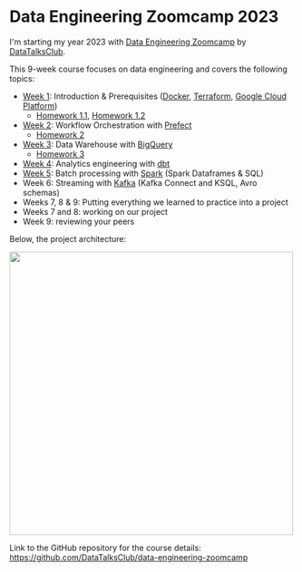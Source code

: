 # Data Engineering Zoomcamp 2023

I'm starting my year 2023 with [Data Engineering Zoomcamp](https://github.com/DataTalksClub/data-engineering-zoomcamp)
by [DataTalksClub](https://datatalks.club/).

This 9-week course focuses on data engineering and covers the following topics:

* [Week 1](week1.md): Introduction & Prerequisites ([Docker](https://www.docker.com/), [Terraform](https://www.terraform.io/), [Google Cloud Platform](https://cloud.google.com/))
  * [Homework 1.1](homeworks/week_1_docker_sql/homework1.md), [Homework 1.2](homeworks/week_1_terraform/homework1.md)
* [Week 2](week2.md): Workflow Orchestration with [Prefect](https://www.prefect.io/)
  * [Homework 2](homeworks/week_2/homework.md)
* [Week 3](week3.md): Data Warehouse with [BigQuery](https://cloud.google.com/bigquery)
  * [Homework 3](homeworks/week_3/homework.md)
* [Week 4](week4.md): Analytics engineering with [dbt](https://www.getdbt.com/)
* [Week 5](week5.md): Batch processing with [Spark](https://spark.apache.org/) (Spark Dataframes & SQL)
* Week 6: Streaming with [Kafka](https://kafka.apache.org/) (Kafka Connect and KSQL, Avro schemas)
* Weeks 7, 8 & 9: Putting everything we learned to practice into a project
* Weeks 7 and 8: working on our project
* Week 9: reviewing your peers

Below, the project architecture:

<img src="dtc/arch_1.jpg" width="500">

Link to the GitHub repository for the course details: https://github.com/DataTalksClub/data-engineering-zoomcamp
